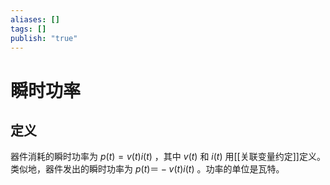 ```yaml
---
aliases: []
tags: []
publish: "true"
---
```


# 瞬时功率
## 定义
器件消耗的瞬时功率为 $p (t)=v (t) i (t)$ ，其中 $v (t)$ 和 $i(t)$ 用[[关联变量约定]]定义。类似地，器件发出的瞬时功率为 $p (t) ＝- v (t) i (t)$ 。功率的单位是瓦特。

